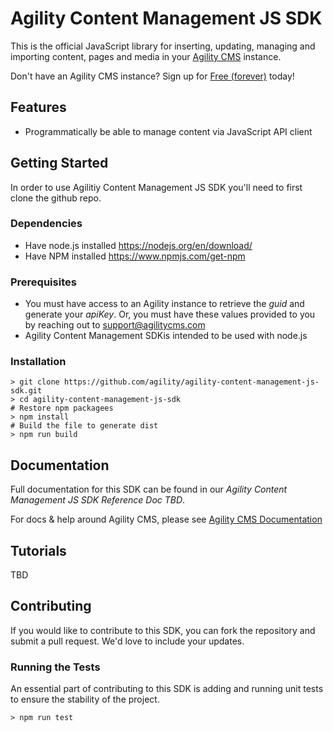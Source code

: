 # Agility Content Management JS SDK
This is the official JavaScript library for inserting, updating, managing and importing content, pages and media in your [Agility CMS](https://agilitycms.com) instance.

Don't have an Agility CMS instance? Sign up for [Free (forever)](https://account.agilitycms.com/sign-up?product=agility-free) today!

## Features
- Programmatically be able to manage content via JavaScript API client

## Getting Started
In order to use Agilitiy Content Management JS SDK you'll need to first clone the github repo.

### Dependencies
- Have node.js installed https://nodejs.org/en/download/
- Have NPM installed https://www.npmjs.com/get-npm 

### Prerequisites
- You must have access to an Agility instance to retrieve the *guid* and generate your *apiKey*. Or, you must have these values provided to you by reaching out to support@agilitycms.com
- Agility Content Management SDKis intended to be used with node.js

### Installation
```
> git clone https://github.com/agility/agility-content-management-js-sdk.git
> cd agility-content-management-js-sdk
# Restore npm packagees
> npm install
# Build the file to generate dist
> npm run build

```

## Documentation
Full documentation for this SDK can be found in our <i>Agility Content Management JS SDK Reference Doc TBD</i>.

For docs & help around Agility CMS, please see [Agility CMS Documentation](https://help.agilitycms.com/hc/en-us)

## Tutorials
TBD

## Contributing
If you would like to contribute to this SDK, you can fork the repository and submit a pull request. We'd love to include your updates.

### Running the Tests
An essential part of contributing to this SDK is adding and running unit tests to ensure the stability of the project.
```
> npm run test
```


